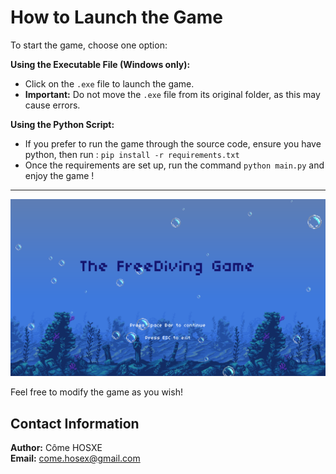 # How to Launch the Game

To start the game, choose one option:

**Using the Executable File (Windows only):**
   - Click on the `.exe` file to launch the game.
   - **Important:** Do not move the `.exe` file from its original folder, as this may cause errors.
     
**Using the Python Script:**
   - If you prefer to run the game through the source code, ensure you have python, then run : `pip install -r requirements.txt`
   - Once the requirements are set up, run the command `python main.py` and enjoy the game !

---

![](images/beginning_screen.png)

Feel free to modify the game as you wish!

## Contact Information
**Author:** Côme HOSXE  
**Email:** come.hosex@gmail.com  
